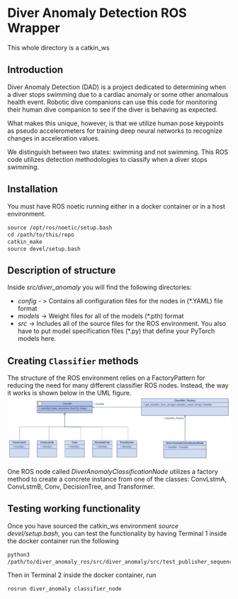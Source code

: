 # Diver Anomaly Detection ROS Wrapper 
This whole directory is a catkin_ws

## Introduction
Diver Anomaly Detection (DAD) is a project dedicated
to determining when a diver stops swimming due to a cardiac
anomaly or some other anomalous health event. Robotic dive 
companions can use this code for monitoring their human dive
companion to see if the diver is behaving as expected.

What makes this unique, however, is that we utilize
human pose keypoints as pseudo accelerometers for training
deep neural networks to recognize changes in acceleration
values. 

We distinguish between two states: swimming and not swimming.
This ROS code utilizes detection methodologies to classify
when a diver stops swimming. 

## Installation
You must have ROS noetic running either in a docker container
or in a host environment. 

```
source /opt/ros/noetic/setup.bash
cd /path/to/this/repo
catkin_make
source devel/setup.bash
```

## Description of structure
Inside *src/diver_anomaly* you will find the following directories:
- *config* - > Contains all configuration files for the nodes in (*.YAML) file format
- *models* -> Weight files for all of the models (*.pth) format
- *src* -> Includes all of the source files for the ROS environment. You also have to put
model specification files (*.py) that define your PyTorch models here.

## Creating `Classifier` methods
The structure of the ROS environment relies on a FactoryPattern for reducing the need for
many different classifier ROS nodes. Instead, the way it works is shown below in the UML 
figure.
![Diver Anomaly Detection ROS Architecture](diver_anomaly_detection_architecture.png)

One ROS node called *DiverAnomalyClassificationNode* utilizes a factory method to create a concrete instance from one of the classes: ConvLstmA, ConvLstmB, Conv, DecisionTree, and Transformer. 

## Testing working functionality
Once you have sourced the catkin_ws environment *source devel/setup.bash*, you can test 
the functionality by having Terminal 1 inside the docker container run the following

```
python3 /path/to/diver_anomaly_ros/src/diver_anomaly/src/test_publisher_sequence_data.py
```

Then in Terminal 2 inside the docker container, run

```
rosrun diver_anomaly classifier_node
```


